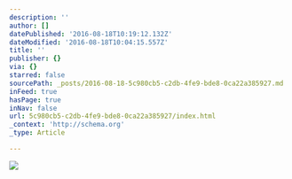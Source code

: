 ```yaml
---
description: ''
author: []
datePublished: '2016-08-18T10:19:12.132Z'
dateModified: '2016-08-18T10:04:15.557Z'
title: ''
publisher: {}
via: {}
starred: false
sourcePath: _posts/2016-08-18-5c980cb5-c2db-4fe9-bde8-0ca22a385927.md
inFeed: true
hasPage: true
inNav: false
url: 5c980cb5-c2db-4fe9-bde8-0ca22a385927/index.html
_context: 'http://schema.org'
_type: Article

---
```

![](https://the-grid-user-content.s3-us-west-2.amazonaws.com/3aca5e05-77af-4333-98d1-b09fbafc14f6.jpg)